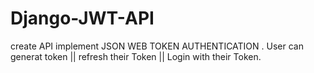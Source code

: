 # Django-JWT-API
create API implement JSON WEB TOKEN AUTHENTICATION . User can generat token || refresh their Token || Login with their Token.
